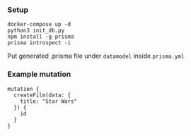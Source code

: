### Setup

```
docker-compose up -d
python3 init_db.py
npm install -g prisma
prisma introspect -i
```

Put generated .prisma file under `datamodel` inside `prisma.yml`

### Example mutation
```
mutation {
  createFilm(data: {
    title: "Star Wars"
  }) {
    id
  }
}
```